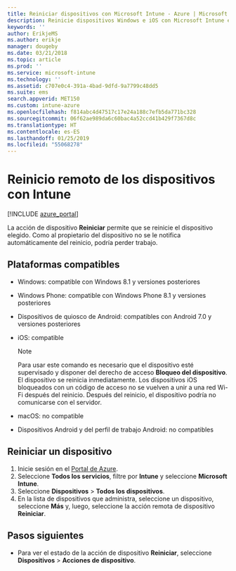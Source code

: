 ```yaml
---
title: Reiniciar dispositivos con Microsoft Intune - Azure | Microsoft Docs
description: Reinicie dispositivos Windows e iOS con Microsoft Intune en Azure Portal con la acción de reinicio remoto.
keywords: ''
author: ErikjeMS
ms.author: erikje
manager: dougeby
ms.date: 03/21/2018
ms.topic: article
ms.prod: ''
ms.service: microsoft-intune
ms.technology: ''
ms.assetid: c707e0c4-391a-4bad-9dfd-9a7799c48dd5
ms.suite: ems
search.appverid: MET150
ms.custom: intune-azure
ms.openlocfilehash: f814abc4d47517c17e24a188c7efb5da771bc328
ms.sourcegitcommit: 06f62ae989da6c60bac4a52ccd41b429f7367d8c
ms.translationtype: HT
ms.contentlocale: es-ES
ms.lasthandoff: 01/25/2019
ms.locfileid: "55068278"
---
```

# <a name="remotely-restart-devices-with-intune"></a>Reinicio remoto de los dispositivos con Intune


[!INCLUDE [azure_portal](./includes/azure_portal.md)]

La acción de dispositivo **Reiniciar** permite que se reinicie el dispositivo elegido. Como al propietario del dispositivo no se le notifica automáticamente del reinicio, podría perder trabajo.

## <a name="supported-platforms"></a>Plataformas compatibles

- Windows: compatible con Windows 8.1 y versiones posteriores
- Windows Phone: compatible con Windows Phone 8.1 y versiones posteriores
- Dispositivos de quiosco de Android: compatibles con Android 7.0 y versiones posteriores
- iOS: compatible

    > [!Note]  
    > Para usar este comando es necesario que el dispositivo esté supervisado y disponer del derecho de acceso **Bloqueo del dispositivo**. El dispositivo se reinicia inmediatamente. Los dispositivos iOS bloqueados con un código de acceso no se vuelven a unir a una red Wi-Fi después del reinicio. Después del reinicio, el dispositivo podría no comunicarse con el servidor.
- macOS: no compatible
- Dispositivos Android y del perfil de trabajo Android: no compatibles

## <a name="restart-a-device"></a>Reiniciar un dispositivo

1. Inicie sesión en el [Portal de Azure](https://portal.azure.com).
2. Seleccione **Todos los servicios**, filtre por **Intune** y seleccione **Microsoft Intune**.
3. Seleccione **Dispositivos** > **Todos los dispositivos**.
4. En la lista de dispositivos que administra, seleccione un dispositivo, seleccione **Más** y, luego, seleccione la acción remota de dispositivo **Reiniciar**.

## <a name="next-steps"></a>Pasos siguientes

- Para ver el estado de la acción de dispositivo **Reiniciar**, seleccione **Dispositivos** > **Acciones de dispositivo**.
